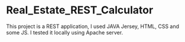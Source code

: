 # Real_Estate_REST_Calculator
This project is a REST application, I used JAVA Jersey, HTML, CSS and some JS.
I tested it locally using Apache server.
